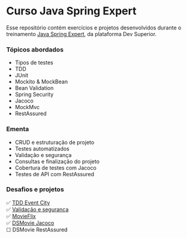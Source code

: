 # Curso Java Spring Expert

Esse repositório contém exercícios e projetos desenvolvidos durante o treinamento [Java Spring Expert](https://devsuperior.com.br/curso-java-spring-expert), da plataforma Dev Superior.</br>

### Tópicos abordados
- Tipos de testes
- TDD
- JUnit
- Mockito & MockBean
- Bean Validation
- Spring Security
- Jacoco
- MockMvc
- RestAssured

### Ementa 

- CRUD e estruturação de projeto
- Testes automatizados
- Validação e segurança
- Consultas e finalização do projeto
- Cobertura de testes com Jacoco
- Testes de API com RestAssured

### Desafios e projetos
✅ [TDD Event City](https://github.com/guilchaves/spring-expert-desafio-01)</br>
✅ [Validação e segurança](https://github.com/guilchaves/spring-expert-desafio-02)</br>
✅ [MovieFlix](https://github.com/guilchaves/spring-expert-desafio-03)</br>
✅ [DSMovie Jacoco](https://github.com/guilchaves/spring-expert-desafio-04)</br>
☐ DSMovie RestAssured</br>

